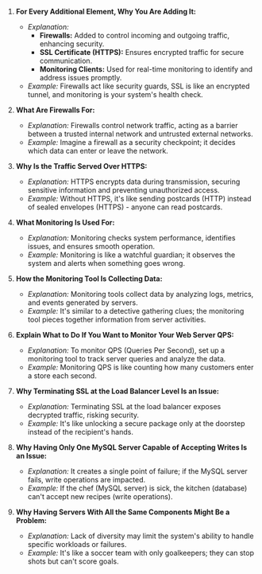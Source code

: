 
1. **For Every Additional Element, Why You Are Adding It:**
   - *Explanation:* 
     - **Firewalls:** Added to control incoming and outgoing traffic, enhancing security.
     - **SSL Certificate (HTTPS):** Ensures encrypted traffic for secure communication.
     - **Monitoring Clients:** Used for real-time monitoring to identify and address issues promptly.
   - *Example:* Firewalls act like security guards, SSL is like an encrypted tunnel, and monitoring is your system's health check.

2. **What Are Firewalls For:**
   - *Explanation:* Firewalls control network traffic, acting as a barrier between a trusted internal network and untrusted external networks.
   - *Example:* Imagine a firewall as a security checkpoint; it decides which data can enter or leave the network.

3. **Why Is the Traffic Served Over HTTPS:**
   - *Explanation:* HTTPS encrypts data during transmission, securing sensitive information and preventing unauthorized access.
   - *Example:* Without HTTPS, it's like sending postcards (HTTP) instead of sealed envelopes (HTTPS) - anyone can read postcards.

4. **What Monitoring Is Used For:**
   - *Explanation:* Monitoring checks system performance, identifies issues, and ensures smooth operation.
   - *Example:* Monitoring is like a watchful guardian; it observes the system and alerts when something goes wrong.

5. **How the Monitoring Tool Is Collecting Data:**
   - *Explanation:* Monitoring tools collect data by analyzing logs, metrics, and events generated by servers.
   - *Example:* It's similar to a detective gathering clues; the monitoring tool pieces together information from server activities.

6. **Explain What to Do If You Want to Monitor Your Web Server QPS:**
   - *Explanation:* To monitor QPS (Queries Per Second), set up a monitoring tool to track server queries and analyze the data.
   - *Example:* Monitoring QPS is like counting how many customers enter a store each second.

7. **Why Terminating SSL at the Load Balancer Level Is an Issue:**
   - *Explanation:* Terminating SSL at the load balancer exposes decrypted traffic, risking security.
   - *Example:* It's like unlocking a secure package only at the doorstep instead of the recipient's hands.

8. **Why Having Only One MySQL Server Capable of Accepting Writes Is an Issue:**
   - *Explanation:* It creates a single point of failure; if the MySQL server fails, write operations are impacted.
   - *Example:* If the chef (MySQL server) is sick, the kitchen (database) can't accept new recipes (write operations).

9. **Why Having Servers With All the Same Components Might Be a Problem:**
   - *Explanation:* Lack of diversity may limit the system's ability to handle specific workloads or failures.
   - *Example:* It's like a soccer team with only goalkeepers; they can stop shots but can't score goals.

